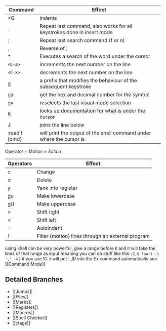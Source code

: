 
| Command      | Effect                                                                 |
| ------------ | ---------------------------------------------------------------------- |
| >G           | indents                                                                |
| .            | Repeat last command, also works for all keystrokes done in insert mode |
| ;            | Repeat last search command (f or n)                                    |
| ,            | Reverse of ;                                                           |
| *            | Executes a search of the word under the cursor                         |
| `<C-a>`      | increments the next number on the line                                 |
| `<C-x>`      | decrements the next number on the line                                 |
| g            | a prefix that modifies the behaviour of the subsequent keystroke       |
| ga           | get the hex and decimal number for the symbol                          |
| gv           | reselects the last visual mode selection                               |
| K            | looks up documentation for what is under the cursor                    |
| J            | joins the line below                                                   |
| :read !{cmd} | will print the output of the shell command under where the cursor is   |

Operator + Motion = Action

| Operators | Effect                                            |
| --------- | ------------------------------------------------- |
| c         | Change                                            |
| d         | Delete                                            |
| y         | Yank into register                                |
| gu        | Make lowercase                                    |
| gU        | Make uppercase                                    |
| >         | Shift right                                       |
| <         | Shift left                                        |
| =         | Autoindent                                        |
| !         | Filter {motion} lines through an external program |

using shell can be very powerful, give a range before it and it will take the lines of that range as input meaning you can do stuff like this
`:2,$ !sort -t ',' -k2`
if you use !G it will put :.,$! into the Ex command automatically
see [[Command Mode]]

## Detailed Branches
- [[Jumps]]
- [[Files]]
- [[Marks]]
- [[Registers]]
- [[Macros]]
- [[Spell Checker]]
- [[ctags]]